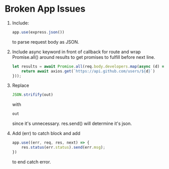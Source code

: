# Broken App Issues

1. Include:
    ```js
    app.use(express.json())
    ```
    to parse request body as JSON.

2. Include async keyword in front of callback for route and wrap Promise.all() around results to get promises to fulfill before next line.

    ```js
    let results = await Promise.all(req.body.developers.map(async (d) => {
        return await axios.get(`https://api.github.com/users/${d}`)
    }));
    ```

3. Replace
    ```js
    JSON.strifify(out) 
    ```
    with
    ```js
    out
    ```
    since it's unnecessary. res.send() will determine it's json.

3. Add (err) to catch block and add
    ```js
    app.use((err, req, res, next) => {
        res.status(err.status).send(err.msg);
    })
    ```
    to end catch error.